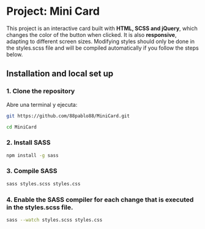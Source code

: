 # Project: Mini Card

This project is an interactive card built with **HTML, SCSS and jQuery**, which changes the color of the button when clicked. It is also **responsive**, adapting to different screen sizes. Modifying styles should only be done in the styles.scss file and will be compiled automatically if you follow the steps below.

## Installation and local set up

### 1. Clone the repository

Abre una terminal y ejecuta:

```sh
git https://github.com/88pablo88/MiniCard.git

cd MiniCard
```

### 2. Install SASS

```sh
npm install -g sass
```

### 3. Compile SASS

```sh
sass styles.scss styles.css
```

### 4. Enable the SASS compiler for each change that is executed in the styles.scss file.

```sh
sass --watch styles.scss styles.css
```
